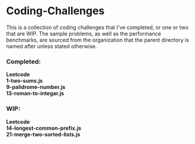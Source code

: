 # Coding-Challenges

This is a collection of coding challenges that I've completed, or one or two that are WIP. The sample problems, as well as the performance benchmarks, are sourced from the organization that the parent directory is named after unless stated otherwise.


### Completed:
<strong> Leetcode <strong> \
1-two-sums.js \
9-palidrome-number.js \
13-roman-to-integar.js 


### WIP:
<strong> Leetcode <strong> \
14-longest-common-prefix.js \
21-merge-two-sorted-lists.js